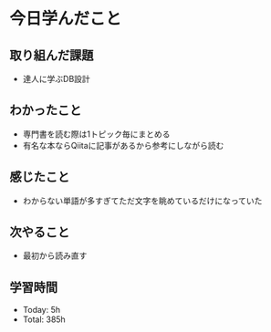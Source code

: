 # 今日学んだこと
## 取り組んだ課題
- 達人に学ぶDB設計
## わかったこと
- 専門書を読む際は1トピック毎にまとめる
- 有名な本ならQiitaに記事があるから参考にしながら読む
## 感じたこと
- わからない単語が多すぎてただ文字を眺めているだけになっていた
## 次やること
- 最初から読み直す
## 学習時間
- Today: 5h
- Total: 385h